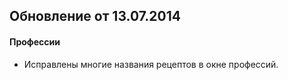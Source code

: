 ## Обновление от 13.07.2014

#### Профессии
 
- Исправлены многие названия рецептов в окне профессий.